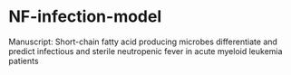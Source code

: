 # NF-infection-model
Manuscript: Short-chain fatty acid producing microbes differentiate and predict infectious and sterile neutropenic fever in acute myeloid leukemia patients

